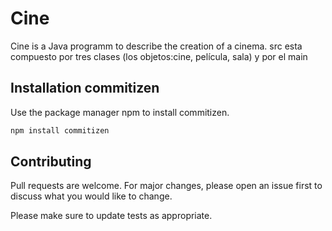 # Cine
Cine is a Java programm to describe the creation of a cinema. 
src esta compuesto por tres clases (los objetos:cine, película, sala) y por el main

## Installation commitizen

Use the package manager npm to install commitizen.

```bash
npm install commitizen
```
## Contributing

Pull requests are welcome. For major changes, please open an issue first
to discuss what you would like to change.

Please make sure to update tests as appropriate.
